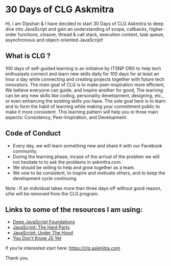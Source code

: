 # 30 Days of CLG Askmitra

Hi, I am Dipshan & I have decided to start 30 Days of CLG Askmitra to deep dive into JavaScript and gain an understanding of scope, callbacks, higher-order functions, closure, thread & call stack, execution context, task queue, asynchronous and object-oriented JavaScript!

## What is CLG ?

100 days of self-guided learning is an initiative by ITSNP ORG to help tech enthusiasts connect and learn new skills daily for 100 days for at least an hour a day while connecting and creating projects together with future tech innovators. The main goal of CLG is to make peer-inspiration more efficient, We believe everyone can guide, and inspire another for good, The learning can be any new skills like coding, personality development, designing, etc., or even enhancing the existing skills you have. The sole goal here is to learn and to form the habit of learning while making your commitment public to make it more consistent. This learning pattern will help you in three main aspects: Consistency, Peer-Inspiration, and Development.

## Code of Conduct

-   Every day, we will learn something new and share it with our Facebook community.
-   During the learning phase, incase of the arrival of the problem we will not hesitate to to ask the problems in askmitra.com.
-   We should be willing to help and grow together as a team.
-   We vow to be consistent, to inspire and motivate others, and to keep the development cycle continuing.

Note : If an individual takes more than three days off without good reason, s/he will be removed from the CLG program.

## Links to some of the resources I am using:

-   [Deep JavaScript Foundations](https://frontendmasters.com/courses/deep-javascript-v3/)
-   [JavaScript: The Hard Parts](https://frontendmasters.com/courses/javascript-hard-parts-v2/)
-   [JavaScript: Under The Hood](https://www.youtube.com/playlist?list=PLillGF-Rfqbars4vKNtpcWVDUpVOVTlgB)
-   [You Don't Know JS Yet](https://github.com/getify/You-Dont-Know-JS)

If you’re interested start here: https://clg.askmitra.com

Thank you.
